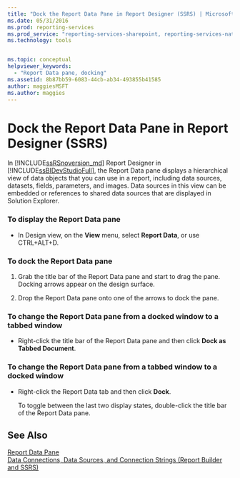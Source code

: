 ```yaml
---
title: "Dock the Report Data Pane in Report Designer (SSRS) | Microsoft Docs"
ms.date: 05/31/2016
ms.prod: reporting-services
ms.prod_service: "reporting-services-sharepoint, reporting-services-native"
ms.technology: tools


ms.topic: conceptual
helpviewer_keywords: 
  - "Report Data pane, docking"
ms.assetid: 8b87bb59-6083-44cb-ab34-493855b41585
author: maggiesMSFT
ms.author: maggies
---
```

# Dock the Report Data Pane in Report Designer (SSRS)
  In [!INCLUDE[ssRSnoversion_md](../../includes/ssrsnoversion-md.md)] Report Designer in [!INCLUDE[ssBIDevStudioFull](../../includes/ssbidevstudiofull-md.md)], the Report Data pane displays a hierarchical view of data objects that you can use in a report, including data sources, datasets, fields, parameters, and images. Data sources in this view can be embedded or references to shared data sources that are displayed in Solution Explorer.  
  
### To display the Report Data pane  
  
-   In Design view, on the **View** menu, select **Report Data**, or use CTRL+ALT+D.
  
### To dock the Report Data pane  
  
1.  Grab the title bar of the Report Data pane and start to drag the pane. Docking arrows appear on the design surface.  
  
2.  Drop the Report Data pane onto one of the arrows to dock the pane.  
  
### To change the Report Data pane from a docked window to a tabbed window  
  
-   Right-click the title bar of the Report Data pane and then click **Dock as Tabbed Document**.  
  
### To change the Report Data pane from a tabbed window to a docked window  
  
-   Right-click the Report Data tab and then click **Dock**.  
  
     To toggle between the last two display states, double-click the title bar of the Report Data pane.  
  
## See Also  
 [Report Data Pane](../../reporting-services/report-data/report-data-pane.md)   
 [Data Connections, Data Sources, and Connection Strings &#40;Report Builder and SSRS&#41;](../../reporting-services/report-data/data-connections-data-sources-and-connection-strings-report-builder-and-ssrs.md)  
  
  
